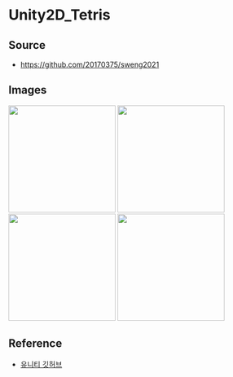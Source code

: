 # Unity2D_Tetris

## Source
+ https://github.com/20170375/sweng2021

## Images
<img src="https://user-images.githubusercontent.com/62216628/124819426-349a6c00-dfa7-11eb-8bc6-b744ea7aed88.PNG" width="210px"> <img src="https://user-images.githubusercontent.com/62216628/124819516-50057700-dfa7-11eb-8eb6-7986eb04b6d3.PNG" width="210px"> <img src="https://user-images.githubusercontent.com/62216628/124819568-5d226600-dfa7-11eb-8a98-f8602c7fbbd8.PNG" width="210px"> <img src="https://user-images.githubusercontent.com/62216628/124819596-64e20a80-dfa7-11eb-932c-60115390c73f.PNG" width="210px">

## Reference
+ [유니티 깃허브](https://morm.tistory.com/246)
